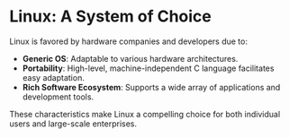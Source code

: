 
# Linux: A System of Choice

Linux is favored by hardware companies and developers due to:

- **Generic OS**: Adaptable to various hardware architectures.
- **Portability**: High-level, machine-independent C language facilitates easy adaptation.
- **Rich Software Ecosystem**: Supports a wide array of applications and development tools.

These characteristics make Linux a compelling choice for both individual users and large-scale enterprises.

